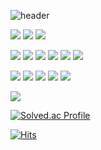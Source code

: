![header](https://capsule-render.vercel.app/api?type=soft&color=timeGradient&height=300&section=header&text=Hello%20Everyone!&fontSize=90)

<img src="https://img.shields.io/badge/C-A8B9CC?style=for-the-badge&logo=C&logoColor=white"> <!-- C++ --><img src="https://img.shields.io/badge/C++-00599C?style=for-the-badge&logo=cplusplus&logoColor=white"><!-- python --> <img src="https://img.shields.io/badge/Python-3776AB?style=for-the-badge&logo=Python&logoColor=white">

<img src="https://img.shields.io/badge/HTML5-E34F26?style=for-the-badge&logo=HTML5&logoColor=white"> <!-- CSS3 --> <img src="https://img.shields.io/badge/CSS3-1572B6?style=for-the-badge&logo=CSS3&logoColor=white"> <!-- 자바 --> <img src="https://img.shields.io/badge/JAVA-007396?style=for-the-badge&logo=JAVA&logoColor=white"> <!-- 자바스크립트 --> <img src="https://img.shields.io/badge/JavaScript-F7DF1E?style=for-the-badge&logo=JavaScript&logoColor=white"> <!-- MySQL --> <img src="https://img.shields.io/badge/MySQL-4479A1?style=for-the-badge&logo=MySQL&logoColor=white"> <!-- SQLite --> <img src="https://img.shields.io/badge/SQLite-003B57?style=for-the-badge&logo=SQLite&logoColor=white"> 

<img src="https://img.shields.io/badge/Eclipse-2C2255?style=for-the-badge&logo=Eclipse%20IDE&logoColor=white"> <!-- 아파치톰캣 --><img src="https://img.shields.io/badge/apachetomcat-F8DC75?style=for-the-badge&logo=apachetomcat&logoColor=white"> <!-- 비주얼스튜디오 --><img src="https://img.shields.io/badge/visualstudio-5C2D91?style=for-the-badge&logo=visualstudio&logoColor=white"> <!-- 비주얼스튜디오코드 --><img src="https://img.shields.io/badge/visualstudiocode-007ACC?style=for-the-badge&logo=visualstudiocode&logoColor=white"> <!-- 파이참 --><img src="https://img.shields.io/badge/pycharm-000000?style=for-the-badge&logo=pycharm&logoColor=white"> 
<!-- 깃허브 --> <img src="https://img.shields.io/badge/github-181717?style=for-the-badge&logo=github&logoColor=white">


[![Solved.ac Profile](http://mazassumnida.wtf/api/v2/generate_badge?boj=youtaek123)](https://solved.ac/youtaek123/)

[![Hits](https://hits.seeyoufarm.com/api/count/incr/badge.svg?url=https%3A%2F%2Fgithub.com%2FDevelopdog&count_bg=%23FF9A00&title_bg=%23555555&icon=&icon_color=%23E7E7E7&title=hits&edge_flat=false)](https://hits.seeyoufarm.com)


<!--
**Developdog/Developdog** is a ✨ _special_ ✨ repository because its `README.md` (this file) appears on your GitHub profile.
### Hi there 👋
Here are some ideas to get you started:

- 🔭 I’m currently working on ...
- 🌱 I’m currently learning ...
- 👯 I’m looking to collaborate on ...
- 🤔 I’m looking for help with ...
- 💬 Ask me about ...
- 📫 How to reach me: ...
- 😄 Pronouns: ...
- ⚡ Fun fact: ...
-->
